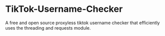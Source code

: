 # TikTok-Username-Checker
A free and open source proxyless tiktok username checker that efficiently uses the threading and requests module.
